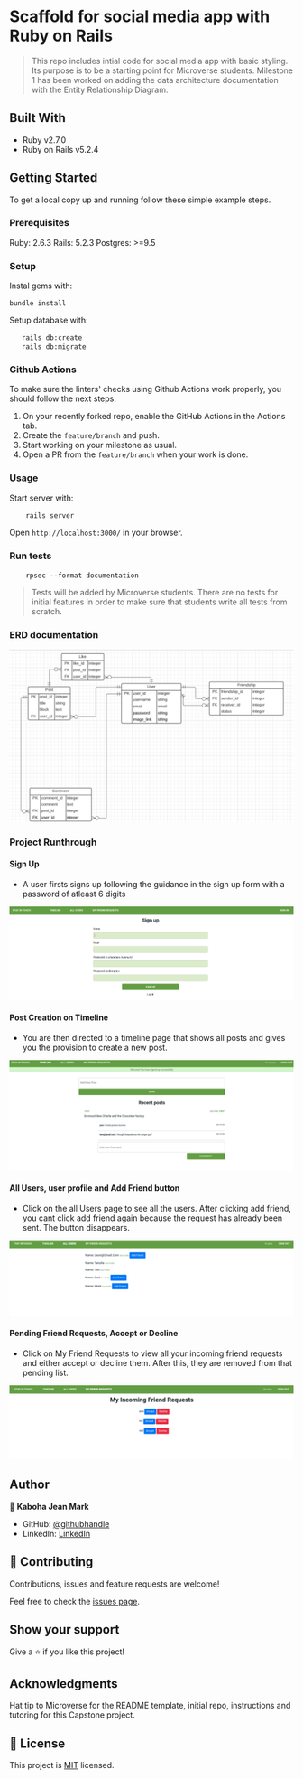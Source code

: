 # Scaffold for social media app with Ruby on Rails

> This repo includes intial code for social media app with basic styling. Its purpose is to be a starting point for Microverse students.
Milestone 1 has been worked on adding the data architecture documentation with the Entity Relationship Diagram.

## Built With

- Ruby v2.7.0
- Ruby on Rails v5.2.4

## Getting Started

To get a local copy up and running follow these simple example steps.

### Prerequisites

Ruby: 2.6.3
Rails: 5.2.3
Postgres: >=9.5

### Setup

Instal gems with:

```
bundle install
```

Setup database with:

```
   rails db:create
   rails db:migrate
```

### Github Actions

To make sure the linters' checks using Github Actions work properly, you should follow the next steps:

1. On your recently forked repo, enable the GitHub Actions in the Actions tab.
2. Create the `feature/branch` and push.
3. Start working on your milestone as usual.
4. Open a PR from the `feature/branch` when your work is done.


### Usage

Start server with:

```
    rails server
```

Open `http://localhost:3000/` in your browser.

### Run tests

```
    rpsec --format documentation
```

> Tests will be added by Microverse students. There are no tests for initial features in order to make sure that students write all tests from scratch.

### ERD documentation

![screenshot](docs/erd.png)

### Project Runthrough
#### Sign Up
- A user firsts signs up following the guidance in the sign up form with a password of atleast 6 digits

![screenshot](app/assets/images/sign_up.png)

#### Post Creation on Timeline
- You are then directed to a timeline page that shows all posts and gives you the provision to create a new post.

![screenshot](app/assets/images/timeline.png)

#### All Users, user profile and Add Friend button
- Click on the all Users page to see all the users. After clicking add friend, you cant click add friend again because the request has already been sent. The button disappears.

![screenshot](app/assets/images/all_users.png)

#### Pending Friend Requests, Accept or Decline
- Click on My Friend Requests to view all your incoming friend requests and either accept or decline them. After this, they are removed from that pending list.

![screenshot](app/assets/images/friend_requests.png)

## Author

👤 **Kaboha Jean Mark**

- GitHub: [@githubhandle](https://github.com/KabohaJeanMark)
- LinkedIn: [LinkedIn](https://www.linkedin.com/in/jean-mark-kaboha-software-engineer/)

## 🤝 Contributing

Contributions, issues and feature requests are welcome!

Feel free to check the [issues page](https://github.com/KabohaJeanMark/ror-social-scaffold/issues/).

## Show your support

Give a ⭐️ if you like this project!

## Acknowledgments

Hat tip to Microverse for the README template, initial repo, instructions and tutoring for this Capstone project.

## 📝 License

This project is [MIT](./LICENSE) licensed.

